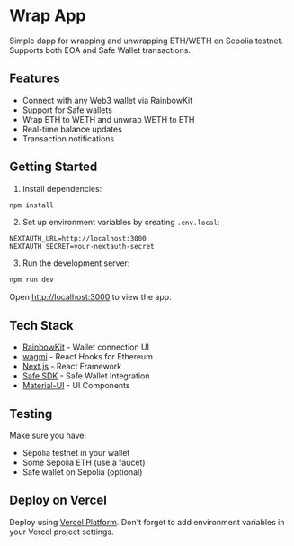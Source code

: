 # Wrap App

Simple dapp for wrapping and unwrapping ETH/WETH on Sepolia testnet. Supports both EOA and Safe Wallet transactions.

## Features

- Connect with any Web3 wallet via RainbowKit
- Support for Safe wallets
- Wrap ETH to WETH and unwrap WETH to ETH
- Real-time balance updates
- Transaction notifications

## Getting Started

1. Install dependencies:

```bash
npm install
```

2. Set up environment variables by creating `.env.local`:

```env
NEXTAUTH_URL=http://localhost:3000
NEXTAUTH_SECRET=your-nextauth-secret
```

3. Run the development server:

```bash
npm run dev
```

Open [http://localhost:3000](http://localhost:3000) to view the app.

## Tech Stack

- [RainbowKit](https://rainbowkit.com) - Wallet connection UI
- [wagmi](https://wagmi.sh) - React Hooks for Ethereum
- [Next.js](https://nextjs.org/) - React Framework
- [Safe SDK](https://github.com/safe-global/safe-core-sdk) - Safe Wallet Integration
- [Material-UI](https://mui.com) - UI Components

## Testing

Make sure you have:

- Sepolia testnet in your wallet
- Some Sepolia ETH (use a faucet)
- Safe wallet on Sepolia (optional)

## Deploy on Vercel

Deploy using [Vercel Platform](https://vercel.com/new).
Don't forget to add environment variables in your Vercel project settings.
